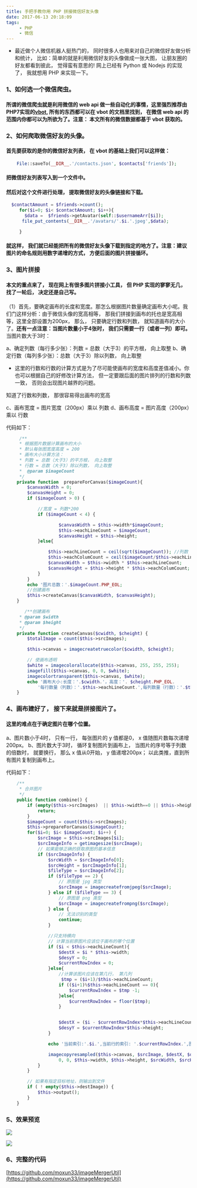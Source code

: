 ```yaml
---
title: 手把手教你用 PHP 拼接微信好友头像
date: 2017-06-13 20:18:09
tags:
     - PHP
     - 微信
---
```

+  最近做个人微信机器人挺热门的， 同时很多人也用来对自己的微信好友做分析和统计， 比如：简单的就是利用微信好友的头像做成一张大图， 让朋友圈的好友都看到彼此， 觉得蛮有意思的! 网上已经有 Python 或 Nodejs 的实现了， 我就想用 PHP 来实现一下。
 <!-- more -->

### 1、如何选一个微信爬虫。

#### 所谓的微信爬虫就是利用微信的 web api 做一些自动化的事情，这里强烈推荐由 PHP7实现的[vbot](https://github.com/HanSon/vbot), 所有的东西都可以在 vbot 的文档里找到， 在微信 web api 的范围内你都可以为所欲为了。注意： 本文所有的微信数据都基于 vbot 获取的。

### 2、如何爬取微信好友的头像。

#### 首先要获取的是你的微信好友列表， 在 vbot 的基础上我们可以这样做：

```php
	File::saveTo(__DIR__.'/contacts.json', $contacts['friends']);
```
#### 把微信好友列表写入到一个文件中。
#### 然后对这个文件进行处理， 提取微信好友的头像链接和下载。

```php
  $contactAmount = $friends->count();
     for($i=0; $i< $contactAmount; $i++){
       $data =  $friends->getAvatar(self::$usernameArr[$i]);
      file_put_contents(__DIR__.'/avatars/'.$i.'.jpeg',$data);

     }
```
#### 就这样， 我们就已经能把所有的微信好友头像下载到指定的地方了。注意：建议图片的命名规则用数字递增的方式， 方便后面的图片拼接循环。

### 3、图片拼接
#### 本文的重点来了， 现在网上有很多图片拼接小工具， 但 PHP 实现的寥寥无几， 找了一轮后， 决定还是自己写。
（1）首先，要确定画布的长度和宽度。那怎么根据图片数量确定画布大小呢。我们门这样分析：由于微信头像的宽高相等， 那我们拼接到画布的托也是宽高相等，这里全部设置为200px， 那么， 只要确定行数和列数， 就知道画布的大小了。**还有一点注意：当图片数量小于4张时， 我们只需要一行（或者一列）即可。** 当图片数大于3时：

a、确定列数（每行多少张）：列数 = 总数（大于3）的平方根， 向上取整
b、确定行数（每列多少张）：总数（大于3）除以列数， 向上取整

* 这里的行数和行数的计算方式是为了尽可能使画布的宽度和高度差值减小。你也可以根据自己的好修改计算方法， 但一定要跟后面的图片排列的行数和列数一致， 否则会出现图片越界的问题。

知道了行数和列数， 那很容易得出画布的宽高  

c、画布宽度 = 图片宽度（200px）乘以 列数
d、画布高度 = 图片高度（200px）乘以 行数

代码如下：
```php
	 /**
     * 根据图片数据计算画布的大小
     * 默认每张图宽度高度 = 200
     * 画布大小计算方法：
     * 列数 = 总数（大于3）的平方根， 向上取整
     * 行数 = 总数（大于3）除以列数， 向上取整
     *  @param $imageCount
     */
    private function  prepareForCanvas($imageCount){
        $canvasWidth = 0;
        $canvasHeight = 0;
        if ($imageCount > 0) {

            //宽度 = 列数*200
            if ($imageCount < 4) {

                    $canvasWidth = $this->width*$imageCount;
                    $this->eachLineCount = $imageCount;
                    $canvasHeight = $this->height;
            }else{

                $this->eachLineCount = ceil(sqrt($imageCount)); //列数
                $this->eachColumCount = ceil($imageCount/$this->eachLineCount);
                $canvasWidth = $this->width * $this->eachLineCount;
                $canvasHeight = $this->height * $this->eachColumCount;
            }
        }
        echo '图片总数：'.$imageCount.PHP_EOL;
        //创建画布
        $this->createCanvas($canvasWidth, $canvasHeight);
    }

       /**创建画布
     * @param $width
     * @param $height
     */
    private function createCanvas($cwidth, $cheight) {
        $totalImage = count($this->srcImages);     

        $this->canvas = imagecreatetruecolor($cwidth, $cheight);

        // 使画布透明
        $white = imagecolorallocate($this->canvas, 255, 255, 255);
        imagefill($this->canvas, 0, 0, $white);
        imagecolortransparent($this->canvas, $white);
        echo '画布大小:长度：'.$cwidth.'，高度：'. $cheight.PHP_EOL.
            '每行数量（列数）：'.$this->eachLineCount.',每列数量（行数）：'.$this->eachColumCount.PHP_EOL;
    }
```

### 4、画布建好了， 接下来就是拼接图片了。
#### 这里的难点在于确定图片在哪个位置。 

a、图片数小于4时， 只有一行， 每张图片的 y 值都是0， x 值随图片数每次递增200px。
b、图片数大于3时， 循环复制图片到画布上， 当图片的序号等于列数的倍数时， 就要换行， 那么 x 值从0开始， y 值递增200px； 以此类推，直到所有图片复制到画布上。

代码如下：
```php
    /**
     * 合并图片
     */
    public function combine() {
        if (empty($this->srcImages)  || $this->width==0 || $this->height==0) {
            return;
        }
        $imageCount = count($this->srcImages);
        $this->prepareForCanvas($imageCount);
        for($i=0; $i< $imageCount; $i++) {
            $srcImage = $this->srcImages[$i];
            $srcImageInfo = getimagesize($srcImage);
            // 如果能够正确的获取原图的基本信息
            if ($srcImageInfo) {
                $srcWidth = $srcImageInfo[0];
                $srcHeight = $srcImageInfo[1];
                $fileType = $srcImageInfo[2];
                if ($fileType == 2) {
                    // 原图是 jpg 类型
                    $srcImage = imagecreatefromjpeg($srcImage);
                } else if ($fileType == 3) {
                    // 原图是 png 类型
                    $srcImage = imagecreatefrompng($srcImage);
                } else {
                    // 无法识别的类型
                    continue;
                }

                //只支持横向
                // 计算当前原图片应该位于画布的哪个位置
                if ($i < $this->eachLineCount){
                    $destX = $i * $this->width;
                    $desyY = 0;
                    $currentRowIndex = 0;
                }else{
                    //计算该图片应该在第几行， 第几列
                     $tmp = ($i+1)/$this->eachLineCount;
                    if (($i+1)%$this->eachLineCount == 0){
                        $currentRowIndex = $tmp -1;
                    }else{
                        $currentRowIndex = floor($tmp);
                    }


                    $destX = ($i - $currentRowIndex*$this->eachLineCount)*$this->width;
                    $desyY = $currentRowIndex*$this->height;
                }

                echo '当前索引:'.$i.',当前行的索引: '.$currentRowIndex.',图片位置 X: '.$destX.',图片位置 Y: '.$desyY.PHP_EOL;

                imagecopyresampled($this->canvas, $srcImage, $destX, $desyY,
                    0, 0, $this->width, $this->height, $srcWidth, $srcHeight);
            }
        }

        // 如果有指定目标地址，则输出到文件
        if ( ! empty($this->destImage)) {
            $this->output();
        }
    }

```

### 5、效果预览

![](https://ws1.sinaimg.cn/large/006tKfTcgy1fgfalih389j30b40b40t8.jpg)

![](https://ws1.sinaimg.cn/large/006tKfTcgy1fgfalhd9z8j30rs0m8acd.jpg)

### 6、完整的代码
[https://github.com/moxun33/imageMergerUtil](https://github.com/moxun33/imageMergerUtil)




